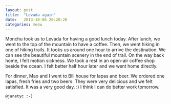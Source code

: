 ```yaml
---
layout: post
title:  "Levada again"
date:   2013-10-06 20:20:20
categories: meow
---
```

Monchu took us to Levada for having a good lunch today. After lunch, we went to the top of the mountain to have a coffee. Then, we went hiking in one of hiking trails. It tooks us around one hour to arrive the destination. We can see the beautiful mountain scenery in the end of trail. On the way back home, I felt motion sickness. We took a rest in an open-air coffee shop beside the ocean. I felt better half hour later and we went home directly.

For dinner, Mao and I went to Bill house for lapas and beer. We ordered one lapas, fresh fries and two beers. They were very delicious and we felt satisfied. It was a very good day. :) I think I can do better work tomorrow.


`@janetyc :-)`

